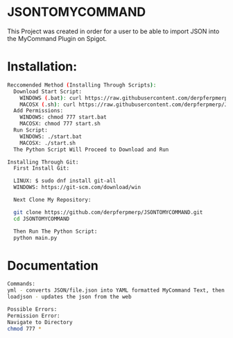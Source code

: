 # JSONTOMYCOMMAND
This Project was created in order for a user to be able to import JSON into the MyCommand Plugin on Spigot.

# Installation:
```bash
Reccomended Method (Installing Through Scripts):
  Download Start Script:
    WINDOWS (.bat): curl https://raw.githubusercontent.com/derpferpmerp/JSONTOMYCOMMAND/master/start.bat -O
    MACOSX (.sh): curl https://raw.githubusercontent.com/derpferpmerp/JSONTOMYCOMMAND/master/start.sh -O
  Add Permissions:
    WINDOWS: chmod 777 start.bat
    MACOSX: chmod 777 start.sh
  Run Script:
    WINDOWS: ./start.bat
    MACOSX: ./start.sh
  The Python Script Will Proceed to Download and Run

Installing Through Git:
  First Install Git:

  LINUX: $ sudo dnf install git-all 
  WINDOWS: https://git-scm.com/download/win

  Next Clone My Repository:

  git clone https://github.com/derpferpmerp/JSONTOMYCOMMAND.git
  cd JSONTOMYCOMMAND

  Then Run The Python Script:
  python main.py
```
# Documentation
```bash
Commands:
yml - converts JSON/file.json into YAML formatted MyCommand Text, then prints it
loadjson - updates the json from the web

Possible Errors:
Permission Error: 
Navigate to Directory
chmod 777 *

